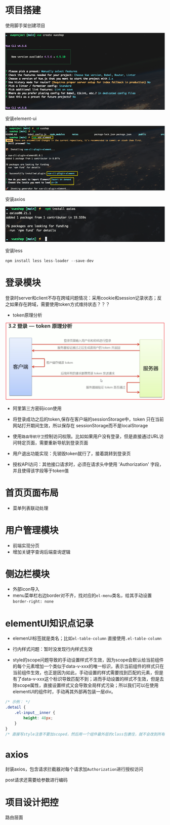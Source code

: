 # 项目搭建

使用脚手架创建项目

![](./img/1.png)

安装element-ui

![](./img/2.png)

安装axios

![](./img/3.png)

安装less

```js
npm install less less-loader --save-dev
```

# 登录模块

登录时server和client不存在跨域问题情况：采用cookie和session记录状态；反之如果存在跨域，需要使用token方式维持状态？？？

- token原理分析

![](./img/4.png)

- 阿里第三方密码icon使用

- 将登录成功之后的token,保存在客户端的sessionStorage中，token 只在当前网站打开期间生效，所以保存在 sessionStorage而不是localStorage

- 使用`路由导航守卫`控制访问权限。比如如果用户没有登录，但是直接通过URL访问特定页面，需要重新导航到登录页面

- 用户退出功能实现：先销毁token就行了，接着跳转到登录页

- 授权API访问：其他接口请求时，必须在请求头中使用 'Authorization' 字段，并且使得该字段等于token值


# 首页页面布局

- 菜单列表联动处理




# 用户管理模块

- 前端实现分页
- 增加关键字查询后端查询逻辑


# 侧边栏模块

- 外部icon导入
- menu菜单栏右边border对不齐，找对应的`el-menu`类名，给其手动设置 `border-right: none`


# elementUI知识点记录

- elemenUI标签就是类名；比如`el-table-column` 直接使用`.el-table-column`

- 行内样式问题：暂时没发现行内样式生效

- style的scope问题导致的手动设置样式不生效，因为scope会默认给当前组件的每个元素增加一个类似于data-v-xxx的唯一标识，表示当前组件的样式只在当前组件生效，也正是因为如此，手动设置的样式需要找到匹配的元素，但是有了data-v-xxx这个标识导致匹配不到；进而手动设置的样式不生效，但是去除scope属性，直接设置样式又会导致全局样式污染；所以我们可以在使用elementUI的组件时，手动再其外部再包装一层div。

```css
/* 示例： */
.detail {
    .el-input__inner {
        height: 48px;
    }
}
/* 直接写style注意不要加scoped，然后用一个组件最外层的class包裹住，就不会改到所有的组件的样式了。 */
```




# axios

封装axios，包含请求拦截器对每个请求加`Authorization`进行授权访问

post请求还需要给参数进行编码

# 项目设计把控

路由层面





